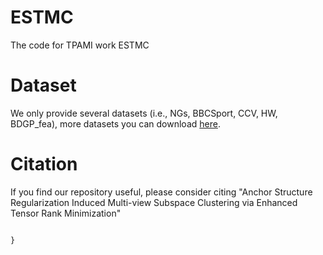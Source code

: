 # ESTMC
The code for TPAMI work ESTMC

# Dataset
We only provide several datasets (i.e., NGs, BBCSport, CCV, HW, BDGP_fea), more datasets you can download [here](https://github.com/wangsiwei2010/large_scale_multi-view_clustering_datasets).
# Citation
If you find our repository useful, please consider citing "Anchor Structure Regularization Induced Multi-view Subspace Clustering via Enhanced Tensor Rank Minimization"
``` js

}
```
